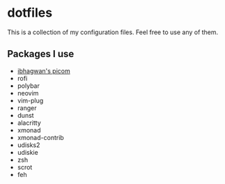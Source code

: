 # dotfiles
This is a collection of my configuration files. Feel free to use any of them.

## Packages I use
* [ibhagwan's picom](https://github.com/ibhagwan/picom)
* rofi
* polybar
* neovim
* vim-plug
* ranger
* dunst
* alacritty
* xmonad
* xmonad-contrib
* udisks2
* udiskie
* zsh
* scrot
* feh
